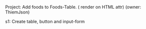 Project:  Add foods to Foods-Table. ( render on HTML attr) (owner: ThiemJson)

s1: Create table, button and input-form